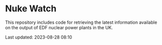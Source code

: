 # Nuke Watch

This repository includes code for retrieving the latest information available on the output of EDF nuclear power plants in the UK.

Last updated: 2023-08-28 08:10